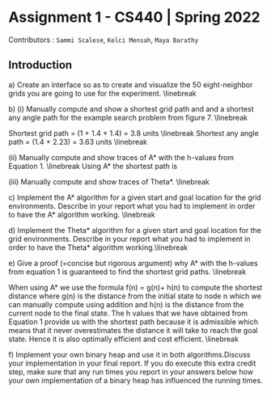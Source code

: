 # Assignment 1 - CS440 | Spring 2022
Contributors : `Sammi Scalese`, `Kelci Mensah`, `Maya Barathy`

## Introduction

a) Create an interface so as to create and visualize the 50 eight-neighbor grids you are going to use for the experiment.  \linebreak

b) (i) Manually compute and show a shortest grid path and and a shortest any angle path for the example search problem from figure 7. \linebreak 

Shortest grid path = (1 + 1.4 + 1.4) = 3.8 units \linebreak
Shortest any angle path = (1.4 + 2.23) = 3.63 units \linebreak

(ii) Manually compute and show traces of A* with the h-values from Equation 1. \linebreak
Using A* the shortest path is 

(iii) Manually compute and show traces of Theta*. \linebreak

c) Implement the A* algorithm for a given start and goal location for the grid environments. Describe in your report what you had to implement in order to have the A* algorithm working. \linebreak

d) Implement the Theta* algorithm for a given start and goal location for the grid environments. Describe in your report what you had to implement in order to have the Theta* algorithm working.\linebreak

e) Give a proof (=concise but rigorous argument) why A* with the h-values from equation 1 is guaranteed to find the shortest grid paths. \linebreak

When using A* we use the formula f(n) = g(n)+ h(n) to compute the shortest distance where g(n) is the distance from the initial state to node n which we can manually compute using addition and h(n) is the distance from the current node to the final state. The h values that we have obtained from Equation 1 provide us with the shortest path because it is admissible which means that it never overestimates the distance it will take to reach the goal state. Hence it is also optimally efficient and cost efficient. \linebreak

f) Implement your own binary heap and use it in both algorithms.Discuss your implementation in your final report. If you do execute this extra credit step, make sure that any run times you report in your answers below how your own implementation of a binary heap has influenced the running times.
